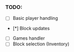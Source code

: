 ### TODO:
 - [ ] Basic player handling
 - [*] Block updates
 - [ ] Games handler
 - [ ] Block selection (Inventory)